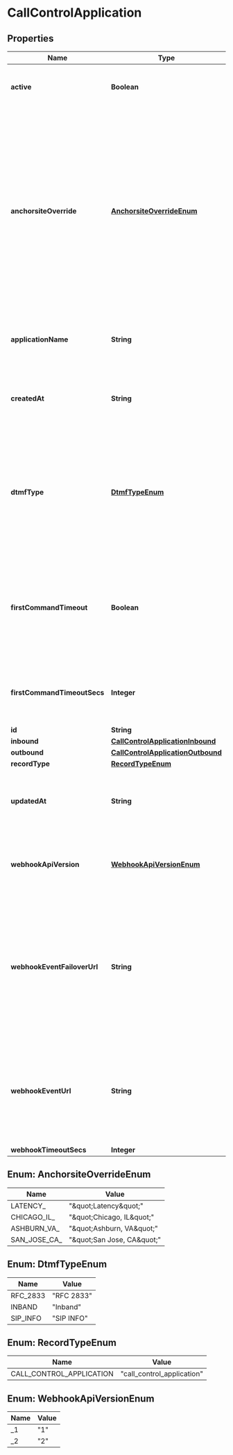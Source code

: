 

# CallControlApplication

## Properties

Name | Type | Description | Notes
------------ | ------------- | ------------- | -------------
**active** | **Boolean** | Specifies whether the connection can be used. |  [optional]
**anchorsiteOverride** | [**AnchorsiteOverrideEnum**](#AnchorsiteOverrideEnum) | &#x60;Latency&#x60; directs Telnyx to route media through the site with the lowest round-trip time to the user&#39;s connection. Telnyx calculates this time using ICMP ping messages. This can be disabled by specifying a site to handle all media.  |  [optional]
**applicationName** | **String** | A user-assigned name to help manage the application. |  [optional]
**createdAt** | **String** | ISO 8601 formatted date of when the resource was created |  [optional]
**dtmfType** | [**DtmfTypeEnum**](#DtmfTypeEnum) | Sets the type of DTMF digits sent from Telnyx to this Connection. Note that DTMF digits sent to Telnyx will be accepted in all formats. |  [optional]
**firstCommandTimeout** | **Boolean** | Specifies whether calls to phone numbers associated with this connection should hangup after timing out. |  [optional]
**firstCommandTimeoutSecs** | **Integer** | Specifies how many seconds to wait before timing out a dial command. |  [optional]
**id** | **String** |  |  [optional]
**inbound** | [**CallControlApplicationInbound**](CallControlApplicationInbound.md) |  |  [optional]
**outbound** | [**CallControlApplicationOutbound**](CallControlApplicationOutbound.md) |  |  [optional]
**recordType** | [**RecordTypeEnum**](#RecordTypeEnum) |  |  [optional]
**updatedAt** | **String** | ISO 8601 formatted date of when the resource was last updated |  [optional]
**webhookApiVersion** | [**WebhookApiVersionEnum**](#WebhookApiVersionEnum) | Determines which webhook format will be used, Telnyx API v1 or v2. |  [optional]
**webhookEventFailoverUrl** | **String** | The failover URL where webhooks related to this connection will be sent if sending to the primary URL fails. Must include a scheme, such as &#x60;https&#x60;. |  [optional]
**webhookEventUrl** | **String** | The URL where webhooks related to this connection will be sent. Must include a scheme, such as &#x60;https&#x60;. |  [optional]
**webhookTimeoutSecs** | **Integer** |  |  [optional]



## Enum: AnchorsiteOverrideEnum

Name | Value
---- | -----
LATENCY_ | &quot;\&quot;Latency\&quot;&quot;
CHICAGO_IL_ | &quot;\&quot;Chicago, IL\&quot;&quot;
ASHBURN_VA_ | &quot;\&quot;Ashburn, VA\&quot;&quot;
SAN_JOSE_CA_ | &quot;\&quot;San Jose, CA\&quot;&quot;



## Enum: DtmfTypeEnum

Name | Value
---- | -----
RFC_2833 | &quot;RFC 2833&quot;
INBAND | &quot;Inband&quot;
SIP_INFO | &quot;SIP INFO&quot;



## Enum: RecordTypeEnum

Name | Value
---- | -----
CALL_CONTROL_APPLICATION | &quot;call_control_application&quot;



## Enum: WebhookApiVersionEnum

Name | Value
---- | -----
_1 | &quot;1&quot;
_2 | &quot;2&quot;



